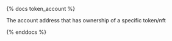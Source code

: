 {% docs token_account %}

The account address that has ownership of a specific token/nft

{% enddocs %}